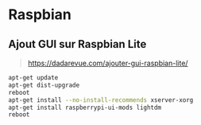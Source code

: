 # Raspbian
## Ajout GUI sur Raspbian Lite
> https://dadarevue.com/ajouter-gui-raspbian-lite/
```sh
apt-get update
apt-get dist-upgrade
reboot
apt-get install --no-install-recommends xserver-xorg
apt-get install raspberrypi-ui-mods lightdm
reboot
```
